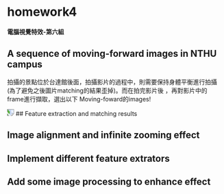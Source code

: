 # homework4
  
**電腦視覺特效-第六組**  
  
##  A sequence of moving-forward images in NTHU campus
拍攝的景點位於台達館後面，拍攝影片的過程中，則需要保持身體平衡進行拍攝(為了避免之後圖片matching的結果歪掉)。而在拍完影片後
，再對影片中的frame進行擷取，選出以下 Moving-foward的images!

<img src="https://github.com/TingWeiHuang22/homework4/blob/master/picture/0.jpg" style="transform:rotate(90deg);"/>
## Feature extraction and matching results

## Image alignment and infinite zooming effect

## Implement different feature extrators

## Add some image processing to enhance effect
